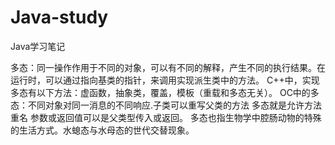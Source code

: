 # Java-study
Java学习笔记

多态：同一操作作用于不同的对象，可以有不同的解释，产生不同的执行结果。在运行时，可以通过指向基类的指针，来调用实现派生类中的方法。
C++中，实现多态有以下方法：虚函数，抽象类，覆盖，模板（重载和多态无关）。
OC中的多态：不同对象对同一消息的不同响应.子类可以重写父类的方法
多态就是允许方法重名 参数或返回值可以是父类型传入或返回。
多态也指生物学中腔肠动物的特殊的生活方式。水螅态与水母态的世代交替现象。

